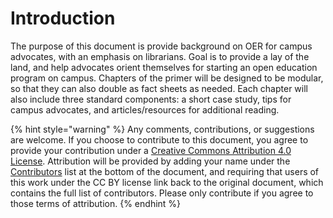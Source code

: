 # Introduction

The purpose of this document is provide background on OER for campus advocates, with an emphasis on librarians. Goal is to provide a lay of the land, and help advocates orient themselves for starting an open education program on campus. Chapters of the primer will be designed to be modular, so that they can also double as fact sheets as needed. Each chapter will also include three standard components: a short case study, tips for campus advocates, and articles/resources for additional reading.

{% hint style="warning" %}
Any comments, contributions, or suggestions are welcome. If you choose to contribute to this document, you agree to provide your contribution under a [Creative Commons Attribution 4.0 License](https://creativecommons.org/licenses/by/4.0/). Attribution will be provided by adding your name under the [Contributors](https://docs.google.com/document/d/1iqaDI04UO9NoAmK9kCtJLVBopgB_68uoRt6R0FMDKlM/edit#heading=h.7mc1p9enigdq) list at the bottom of the document, and requiring that users of this work under the CC BY license link back to the original document, which contains the full list of contributors. Please only contribute if you agree to those terms of attribution.
{% endhint %}



